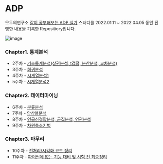 # ADP

모두의연구소 [같이 공부해보는 ADP 실기](https://modulabs.co.kr/product/flip18th-5846-2021-12-10-082556/) 스터디를 2022.01.11 ~ 2022.04.05 동안 진행한 내용을 기록한 Repositiory입니다.

![image](https://user-images.githubusercontent.com/86636623/160516751-a653fa26-7a13-4710-b8d0-9fd722b8700b.png)


### Chapter1. 통계분석
- 2주차 - [기초통계분석(상관분석, t검정, 분산분석, 교차분석)](https://github.com/MinGyuGwon/ADP/blob/main/01_%EA%B8%B0%EC%B4%88%ED%86%B5%EA%B3%84%EB%B6%84%EC%84%9D(%EC%83%81%EA%B4%80%EB%B6%84%EC%84%9D%2C_t%EA%B2%80%EC%A0%95%2C_%EB%B6%84%EC%82%B0%EB%B6%84%EC%84%9D%2C_%EA%B5%90%EC%B0%A8%EB%B6%84%EC%84%9D).ipynb) 
- 3주차 - [회귀분석](https://github.com/MinGyuGwon/ADP/blob/main/02_%ED%9A%8C%EA%B7%80%EB%B6%84%EC%84%9D.ipynb)
- 4주차 - [시계열분석1](https://github.com/MinGyuGwon/ADP/blob/main/03_%EC%8B%9C%EA%B3%84%EC%97%B4%EB%B6%84%EC%84%9D.ipynb)
- 5주차 - [시계열분석2](https://github.com/MinGyuGwon/ADP/blob/main/03_%EC%8B%9C%EA%B3%84%EC%97%B4%EB%B6%84%EC%84%9D.ipynb)

### Chapter2. 데이터마이닝
- 6주차 - [분류분석]()
- 7주차 - [앙상블분석]()
- 8주차 - [인공신경망분석, 군집분석, 연관분석]()
- 9주차 - [차원축소기법]()

### Chapter3. 마무리
- 10주차 - [전처리/시각화 코드 정리]()
- 11주차 -  [파이썬에 없는 기능 대비 및 시험 전 최종정리]()
